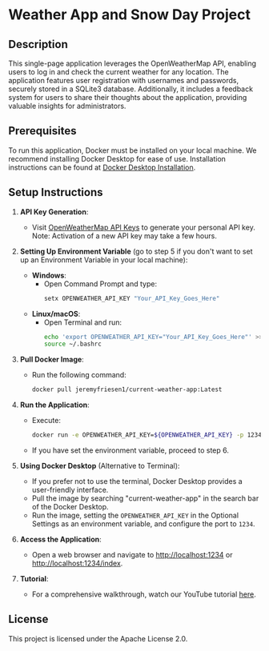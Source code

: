 # Weather App and Snow Day Project

## Description
This single-page application leverages the OpenWeatherMap API, enabling users to log in and check the current weather for any location. The application features user registration with usernames and passwords, securely stored in a SQLite3 database. Additionally, it includes a feedback system for users to share their thoughts about the application, providing valuable insights for administrators.

## Prerequisites
To run this application, Docker must be installed on your local machine. We recommend installing Docker Desktop for ease of use. Installation instructions can be found at [Docker Desktop Installation](https://docs.docker.com/desktop/install/windows-install/).

## Setup Instructions
1. **API Key Generation**:
   - Visit [OpenWeatherMap API Keys](https://home.openweathermap.org/api_keys) to generate your personal API key. Note: Activation of a new API key may take a few hours.

2. **Setting Up Environment Variable** (go to step 5 if you don't want to set up an Environment Variable in your local machine):
   - **Windows**:
     - Open Command Prompt and type:
       ```cmd
       setx OPENWEATHER_API_KEY "Your_API_Key_Goes_Here"
       ```
   - **Linux/macOS**:
     - Open Terminal and run:
       ```bash
       echo 'export OPENWEATHER_API_KEY="Your_API_Key_Goes_Here"' >> ~/.bashrc
       source ~/.bashrc
       ```

3. **Pull Docker Image**:
   - Run the following command:
     ```bash
     docker pull jeremyfriesen1/current-weather-app:Latest
     ```

4. **Run the Application**:
   - Execute:
     ```bash
     docker run -e OPENWEATHER_API_KEY=${OPENWEATHER_API_KEY} -p 1234:1234 jeremyfriesen1/current-weather-app:Latest
     ```
   - If you have set the environment variable, proceed to step 6.

5. **Using Docker Desktop** (Alternative to Terminal):
   - If you prefer not to use the terminal, Docker Desktop provides a user-friendly interface.
   - Pull the image by searching "current-weather-app" in the search bar of the Docker Desktop.
   - Run the image, setting the `OPENWEATHER_API_KEY` in the Optional Settings as an environment variable, and configure the port to `1234`.

6. **Access the Application**:
   - Open a web browser and navigate to [http://localhost:1234](http://localhost:1234) or [http://localhost:1234/index](http://localhost:1234/index).

7. **Tutorial**:
   - For a comprehensive walkthrough, watch our YouTube tutorial [here](#).

## License
This project is licensed under the Apache License 2.0.

